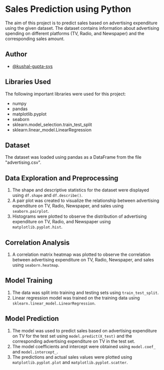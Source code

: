 # Sales Prediction using Python

The aim of this project is to predict sales based on advertising expenditure using the given dataset. The dataset contains information about advertising spending on different platforms (TV, Radio, and Newspaper) and the corresponding sales amount.

## Author

- [@kushal-gupta-sys](https://github.com/kushal-gupta-sys)

## Libraries Used

The following important libraries were used for this project:

- numpy
- pandas
- matplotlib.pyplot
- seaborn
- sklearn.model_selection.train_test_split
- sklearn.linear_model.LinearRegression

## Dataset

The dataset was loaded using pandas as a DataFrame from the file "advertising.csv".

## Data Exploration and Preprocessing

1. The shape and descriptive statistics for the dataset were displayed using `df.shape` and `df.describe()`.
2. A pair plot was created to visualize the relationship between advertising expenditure on TV, Radio, Newspaper, and sales using `seaborn.pairplot`.
3. Histograms were plotted to observe the distribution of advertising expenditure on TV, Radio, and Newspaper using `matplotlib.pyplot.hist`.

## Correlation Analysis

1. A correlation matrix heatmap was plotted to observe the correlation between advertising expenditure on TV, Radio, Newspaper, and sales using `seaborn.heatmap`.

## Model Training

1. The data was split into training and testing sets using `train_test_split`.
2. Linear regression model was trained on the training data using `sklearn.linear_model.LinearRegression`.

## Model Prediction

1. The model was used to predict sales based on advertising expenditure on TV for the test set using `model.predict(X_test)` and the corresponding advertising expenditure on TV in the test set.
2. The model coefficients and intercept were obtained using `model.coef_` and `model.intercept_`.
3. The predictions and actual sales values were plotted using `matplotlib.pyplot.plot` and `matplotlib.pyplot.scatter`.
